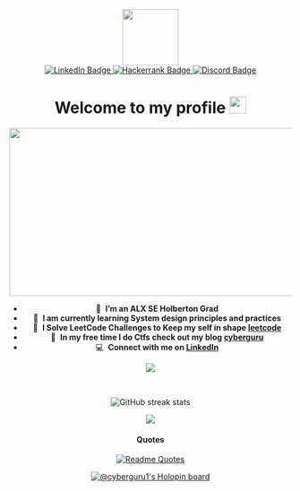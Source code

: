 <div id="header" align="center">
  <img src="https://media.giphy.com/media/M9gbBd9nbDrOTu1Mqx/giphy.gif" width="100"/>

<div id="badges" align= "center">
  <a href="https://www.linkedin.com/in/hamza-saidu">
    <img src="https://img.shields.io/badge/LinkedIn-blue?style=for-the-badge&logo=linkedin&logoColor=white" alt="LinkedIn Badge"/>
  </a>
  <a href="https://www.hackerrank.com/hamzasaidu34">
    <img src="https://img.shields.io/badge/Hackerrank-green?style=for-the-badge&logo=Hackerrank&logoColor=white" alt="Hackerrank Badge"/>
  </a>
  <a href="https://discord.com/users/cyber_guru#9217">
    <img src="https://img.shields.io/badge/Discord-blue?style=for-the-badge&logo=discord&logoColor=white" alt="Discord Badge"/>
  </a>
  <div align = "center">
    <img src="https://komarev.com/ghpvc/?username=Cyberguru1&style=flat-square&color=blue" alt=""/>
  </div>
</div>
<h1>
  Welcome to my profile
  <img src="https://media.giphy.com/media/hvRJCLFzcasrR4ia7z/giphy.gif" width="30px"/>
</h1>
 
 <div align="center">
  <img src="https://media.giphy.com/media/dWesBcTLavkZuG35MI/giphy.gif" width="600" height="300"/>
</div>



- :seedling: &nbsp;**I’m an ALX SE Holberton Grad**
- :speech_balloon: &nbsp;**I am currently learning System design principles and practices**
- :speech_balloon: &nbsp;**I Solve LeetCode Challenges to Keep my self in shape **[leetcode]****
- :speech_balloon: &nbsp;**In my free time I do Ctfs check out my blog **[cyberguru]****
- :computer: &nbsp;**Connect with me on **[LinkedIn]****
  
![](https://hit.yhype.me/github/profile?user_id=107911619)

<br>
<!-- prettier-ignore-start -->
<!-- START_SECTION:ascii_graph -->

<!-- links -->

[cyberguru]: https://blog.cyb3rguru.tech  "cyberguru"
[linkedin]: https://www.linkedin.com/in/hamza-saidu "Hamza LinkedIn"
[leetcode]: https://leetcode.com/u/hamzasaidu34 "Hamza Leetcode"


![GitHub streak stats](https://github-readme-streak-stats.herokuapp.com/?user=Cyberguru1&theme=black-ice&hide_border=true&stroke=0000&background=060A0CD0)  

<img src="https://leetcode-badge-showcase.vercel.app/api?username=hamzasaidu34&theme=dark" />

#### Quotes
[![Readme Quotes](https://quotes-github-readme.vercel.app/api?type=horizontal&theme=dark)](https://github.com/piyushsuthar/github-readme-quotes)

  
[![@cyberguru1's Holopin board](https://holopin.me/cyberguru1)](https://holopin.io/@cyberguru1)
